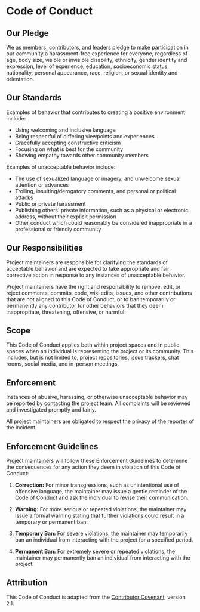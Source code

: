# Code of Conduct

## Our Pledge

We as members, contributors, and leaders pledge to make participation in our community a harassment-free experience for everyone, regardless of age, body size, visible or invisible disability, ethnicity, gender identity and expression, level of experience, education, socioeconomic status, nationality, personal appearance, race, religion, or sexual identity and orientation.

## Our Standards

Examples of behavior that contributes to creating a positive environment include:

*   Using welcoming and inclusive language
*   Being respectful of differing viewpoints and experiences
*   Gracefully accepting constructive criticism
*   Focusing on what is best for the community
*   Showing empathy towards other community members

Examples of unacceptable behavior include:

*   The use of sexualized language or imagery, and unwelcome sexual attention or advances
*   Trolling, insulting/derogatory comments, and personal or political attacks
*   Public or private harassment
*   Publishing others' private information, such as a physical or electronic address, without their explicit permission
*   Other conduct which could reasonably be considered inappropriate in a professional or friendly community

## Our Responsibilities

Project maintainers are responsible for clarifying the standards of acceptable behavior and are expected to take appropriate and fair corrective action in response to any instances of unacceptable behavior.

Project maintainers have the right and responsibility to remove, edit, or reject comments, commits, code, wiki edits, issues, and other contributions that are not aligned to this Code of Conduct, or to ban temporarily or permanently any contributor for other behaviors that they deem inappropriate, threatening, offensive, or harmful.

## Scope

This Code of Conduct applies both within project spaces and in public spaces when an individual is representing the project or its community.  This includes, but is not limited to, project repositories, issue trackers, chat rooms, social media, and in-person meetings.

## Enforcement

Instances of abusive, harassing, or otherwise unacceptable behavior may be reported by contacting the project team. All complaints will be reviewed and investigated promptly and fairly.

All project maintainers are obligated to respect the privacy of the reporter of the incident.

## Enforcement Guidelines

Project maintainers will follow these Enforcement Guidelines to determine the consequences for any action they deem in violation of this Code of Conduct:

1. **Correction:**  For minor transgressions, such as unintentional use of offensive language, the maintainer may issue a gentle reminder of the Code of Conduct and ask the individual to revise their communication.

2. **Warning:** For more serious or repeated violations, the maintainer may issue a formal warning stating that further violations could result in a temporary or permanent ban.

3. **Temporary Ban:**  For severe violations, the maintainer may temporarily ban an individual from interacting with the project for a specified period.

4. **Permanent Ban:**  For extremely severe or repeated violations, the maintainer may permanently ban an individual from interacting with the project.

## Attribution

This Code of Conduct is adapted from the [Contributor Covenant](https://www.contributor-covenant.org), version 2.1.
